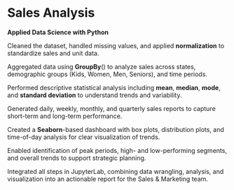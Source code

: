 # Sales Analysis
**Applied Data Science with Python**

Cleaned the dataset, handled missing values, and applied **normalization** to standardize sales and unit data.

Aggregated data using **GroupBy**() to analyze sales across states, demographic groups (Kids, Women, Men, Seniors), and time periods.

Performed descriptive statistical analysis including **mean**, **median**, **mode**, and **standard deviation** to understand trends and variability.

Generated daily, weekly, monthly, and quarterly sales reports to capture short-term and long-term performance.

Created a **Seaborn**-based dashboard with box plots, distribution plots, and time-of-day analysis for clear visualization of trends.

Enabled identification of peak periods, high- and low-performing segments, and overall trends to support strategic planning.

Integrated all steps in JupyterLab, combining data wrangling, analysis, and visualization into an actionable report for the Sales & Marketing team.

